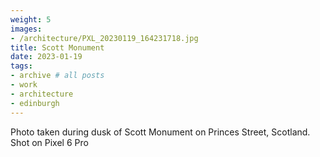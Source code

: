 ```yaml
---
weight: 5
images:
- /architecture/PXL_20230119_164231718.jpg
title: Scott Monument
date: 2023-01-19
tags:
- archive # all posts
- work
- architecture
- edinburgh
---
```


Photo taken during dusk of Scott Monument on Princes Street, Scotland. Shot on Pixel 6 Pro